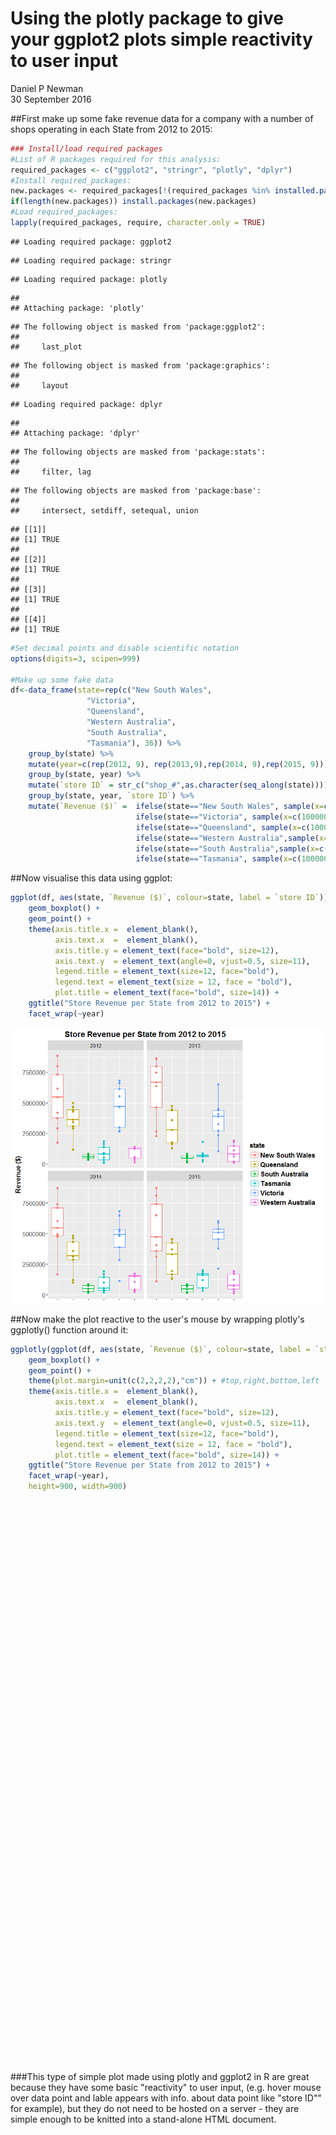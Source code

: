 # Using the plotly package to give your ggplot2 plots simple reactivity to user input
Daniel P Newman  
30 September 2016  

##First make up some fake revenue data for a company with a number of shops operating in each State from 2012 to 2015:

```r
### Install/load required packages
#List of R packages required for this analysis:
required_packages <- c("ggplot2", "stringr", "plotly", "dplyr")
#Install required_packages:
new.packages <- required_packages[!(required_packages %in% installed.packages()[,"Package"])]
if(length(new.packages)) install.packages(new.packages)
#Load required_packages:
lapply(required_packages, require, character.only = TRUE)
```

```
## Loading required package: ggplot2
```

```
## Loading required package: stringr
```

```
## Loading required package: plotly
```

```
## 
## Attaching package: 'plotly'
```

```
## The following object is masked from 'package:ggplot2':
## 
##     last_plot
```

```
## The following object is masked from 'package:graphics':
## 
##     layout
```

```
## Loading required package: dplyr
```

```
## 
## Attaching package: 'dplyr'
```

```
## The following objects are masked from 'package:stats':
## 
##     filter, lag
```

```
## The following objects are masked from 'package:base':
## 
##     intersect, setdiff, setequal, union
```

```
## [[1]]
## [1] TRUE
## 
## [[2]]
## [1] TRUE
## 
## [[3]]
## [1] TRUE
## 
## [[4]]
## [1] TRUE
```

```r
#Set decimal points and disable scientific notation
options(digits=3, scipen=999) 

#Make up some fake data
df<-data_frame(state=rep(c("New South Wales", 
                 "Victoria", 
                 "Queensland",
                 "Western Australia",
                 "South Australia",
                 "Tasmania"), 36)) %>%
    group_by(state) %>%
    mutate(year=c(rep(2012, 9), rep(2013,9),rep(2014, 9),rep(2015, 9))) %>%
    group_by(state, year) %>%
    mutate(`store ID` = str_c("shop_#",as.character(seq_along(state)))) %>%
    group_by(state, year, `store ID`) %>%
    mutate(`Revenue ($)` =  ifelse(state=="New South Wales", sample(x=c(1000000:9000000), 1),
                            ifelse(state=="Victoria", sample(x=c(1000000:7000000), 1),
                            ifelse(state=="Queensland", sample(x=c(1000000:5000000), 1),
                            ifelse(state=="Western Australia",sample(x=c(100000:2000000), 1),
                            ifelse(state=="South Australia",sample(x=c(100000:900000), 1),       
                            ifelse(state=="Tasmania", sample(x=c(100000:2000000), 1), NA)))))))
```

##Now visualise this data using ggplot: 

```r
ggplot(df, aes(state, `Revenue ($)`, colour=state, label = `store ID`)) +
    geom_boxplot() + 
    geom_point() +
    theme(axis.title.x =  element_blank(),
          axis.text.x  =  element_blank(), 
          axis.title.y = element_text(face="bold", size=12),
          axis.text.y  = element_text(angle=0, vjust=0.5, size=11),
          legend.title = element_text(size=12, face="bold"),
          legend.text = element_text(size = 12, face = "bold"),
          plot.title = element_text(face="bold", size=14)) + 
    ggtitle("Store Revenue per State from 2012 to 2015") +
    facet_wrap(~year)
```

![](2016-09-30-plotly-example_files/figure-html/Plot1-1.png)<!-- -->

##Now make the plot reactive to the user's mouse by wrapping plotly's ggplotly() function around it:

```r
ggplotly(ggplot(df, aes(state, `Revenue ($)`, colour=state, label = `store ID`)) +
    geom_boxplot() + 
    geom_point() +
    theme(plot.margin=unit(c(2,2,2,2),"cm")) + #top,right,bottom,left 
    theme(axis.title.x =  element_blank(),
          axis.text.x  =  element_blank(), 
          axis.title.y = element_text(face="bold", size=12),
          axis.text.y  = element_text(angle=0, vjust=0.5, size=11),
          legend.title = element_text(size=12, face="bold"),
          legend.text = element_text(size = 12, face = "bold"),
          plot.title = element_text(face="bold", size=14)) +
    ggtitle("Store Revenue per State from 2012 to 2015") +
    facet_wrap(~year),
    height=900, width=900)
```

<!--html_preserve--><div id="htmlwidget-3e02d2d2ef158336a219" style="width:900px;height:900px;" class="plotly html-widget"></div>
<script type="application/json" data-for="htmlwidget-3e02d2d2ef158336a219">{"x":{"data":[{"x":[1,1,1,1,1,1,1,1,1],"y":[7313343,1731449,8847005,5464241,3763223,7998764,2904799,6166145,4188997],"type":"box","hoverinfo":"y","fillcolor":"rgba(255,255,255,1)","marker":{"opacity":null,"outliercolor":"rgba(0,0,0,1)","line":{"width":1.88976377952756,"color":"rgba(0,0,0,1)"},"size":5.66929133858268},"line":{"color":"rgba(248,118,109,1)","width":1.88976377952756},"name":"New South Wales","legendgroup":"New South Wales","showlegend":true,"xaxis":"x","yaxis":"y"},{"x":[2,2,2,2,2,2,2,2,2],"y":[4989367,4424506,3407838,2908308,3623959,4662990,4275205,3081510,1177359],"type":"box","hoverinfo":"y","fillcolor":"rgba(255,255,255,1)","marker":{"opacity":null,"outliercolor":"rgba(0,0,0,1)","line":{"width":1.88976377952756,"color":"rgba(0,0,0,1)"},"size":5.66929133858268},"line":{"color":"rgba(183,159,0,1)","width":1.88976377952756},"name":"Queensland","legendgroup":"Queensland","showlegend":true,"xaxis":"x","yaxis":"y"},{"x":[3,3,3,3,3,3,3,3,3],"y":[757824,458020,678567,849937,568805,341665,441086,461988,761228],"type":"box","hoverinfo":"y","fillcolor":"rgba(255,255,255,1)","marker":{"opacity":null,"outliercolor":"rgba(0,0,0,1)","line":{"width":1.88976377952756,"color":"rgba(0,0,0,1)"},"size":5.66929133858268},"line":{"color":"rgba(0,186,56,1)","width":1.88976377952756},"name":"South Australia","legendgroup":"South Australia","showlegend":true,"xaxis":"x","yaxis":"y"},{"x":[4,4,4,4,4,4,4,4,4],"y":[146868,1374366,532720,814384,1650289,326607,913982,1848397,102296],"type":"box","hoverinfo":"y","fillcolor":"rgba(255,255,255,1)","marker":{"opacity":null,"outliercolor":"rgba(0,0,0,1)","line":{"width":1.88976377952756,"color":"rgba(0,0,0,1)"},"size":5.66929133858268},"line":{"color":"rgba(0,191,196,1)","width":1.88976377952756},"name":"Tasmania","legendgroup":"Tasmania","showlegend":true,"xaxis":"x","yaxis":"y"},{"x":[5,5,5,5,5,5,5,5,5],"y":[6816973,2981734,6152591,4671577,6601864,4678485,2643062,2729420,5526149],"type":"box","hoverinfo":"y","fillcolor":"rgba(255,255,255,1)","marker":{"opacity":null,"outliercolor":"rgba(0,0,0,1)","line":{"width":1.88976377952756,"color":"rgba(0,0,0,1)"},"size":5.66929133858268},"line":{"color":"rgba(97,156,255,1)","width":1.88976377952756},"name":"Victoria","legendgroup":"Victoria","showlegend":true,"xaxis":"x","yaxis":"y"},{"x":[6,6,6,6,6,6,6,6,6],"y":[1355139,1401606,570122,336740,1411083,1242263,1304108,465611,122699],"type":"box","hoverinfo":"y","fillcolor":"rgba(255,255,255,1)","marker":{"opacity":null,"outliercolor":"rgba(0,0,0,1)","line":{"width":1.88976377952756,"color":"rgba(0,0,0,1)"},"size":5.66929133858268},"line":{"color":"rgba(245,100,227,1)","width":1.88976377952756},"name":"Western Australia","legendgroup":"Western Australia","showlegend":true,"xaxis":"x","yaxis":"y"},{"x":[1,1,1,1,1,1,1,1,1],"y":[8582332,6660871,7462682,4610457,6378403,2636891,7996154,2279011,8643157],"type":"box","hoverinfo":"y","fillcolor":"rgba(255,255,255,1)","marker":{"opacity":null,"outliercolor":"rgba(0,0,0,1)","line":{"width":1.88976377952756,"color":"rgba(0,0,0,1)"},"size":5.66929133858268},"line":{"color":"rgba(248,118,109,1)","width":1.88976377952756},"name":"New South Wales","legendgroup":"New South Wales","showlegend":false,"xaxis":"x2","yaxis":"y"},{"x":[2,2,2,2,2,2,2,2,2],"y":[4475425,1758248,2793813,1274602,4739395,4387394,1783278,3599623,1638226],"type":"box","hoverinfo":"y","fillcolor":"rgba(255,255,255,1)","marker":{"opacity":null,"outliercolor":"rgba(0,0,0,1)","line":{"width":1.88976377952756,"color":"rgba(0,0,0,1)"},"size":5.66929133858268},"line":{"color":"rgba(183,159,0,1)","width":1.88976377952756},"name":"Queensland","legendgroup":"Queensland","showlegend":false,"xaxis":"x2","yaxis":"y"},{"x":[3,3,3,3,3,3,3,3,3],"y":[828476,468467,455436,238737,583943,657346,136881,475137,823784],"type":"box","hoverinfo":"y","fillcolor":"rgba(255,255,255,1)","marker":{"opacity":null,"outliercolor":"rgba(0,0,0,1)","line":{"width":1.88976377952756,"color":"rgba(0,0,0,1)"},"size":5.66929133858268},"line":{"color":"rgba(0,186,56,1)","width":1.88976377952756},"name":"South Australia","legendgroup":"South Australia","showlegend":false,"xaxis":"x2","yaxis":"y"},{"x":[4,4,4,4,4,4,4,4,4],"y":[658621,332227,603198,753438,877942,755878,215063,624096,1795217],"type":"box","hoverinfo":"y","fillcolor":"rgba(255,255,255,1)","marker":{"opacity":null,"outliercolor":"rgba(0,0,0,1)","line":{"width":1.88976377952756,"color":"rgba(0,0,0,1)"},"size":5.66929133858268},"line":{"color":"rgba(0,191,196,1)","width":1.88976377952756},"name":"Tasmania","legendgroup":"Tasmania","showlegend":false,"xaxis":"x2","yaxis":"y"},{"x":[5,5,5,5,5,5,5,5,5],"y":[2724007,4378011,3241166,6498382,4106210,1022292,4490969,2337199,3880887],"type":"box","hoverinfo":"y","fillcolor":"rgba(255,255,255,1)","marker":{"opacity":null,"outliercolor":"rgba(0,0,0,1)","line":{"width":1.88976377952756,"color":"rgba(0,0,0,1)"},"size":5.66929133858268},"line":{"color":"rgba(97,156,255,1)","width":1.88976377952756},"name":"Victoria","legendgroup":"Victoria","showlegend":false,"xaxis":"x2","yaxis":"y"},{"x":[6,6,6,6,6,6,6,6,6],"y":[111648,1820356,1479090,803280,591279,175053,1897822,181642,1110222],"type":"box","hoverinfo":"y","fillcolor":"rgba(255,255,255,1)","marker":{"opacity":null,"outliercolor":"rgba(0,0,0,1)","line":{"width":1.88976377952756,"color":"rgba(0,0,0,1)"},"size":5.66929133858268},"line":{"color":"rgba(245,100,227,1)","width":1.88976377952756},"name":"Western Australia","legendgroup":"Western Australia","showlegend":false,"xaxis":"x2","yaxis":"y"},{"x":[1,1,1,1,1,1,1,1,1],"y":[6021338,1655223,5439082,7385881,4804136,4933584,8705168,7105247,4753527],"type":"box","hoverinfo":"y","fillcolor":"rgba(255,255,255,1)","marker":{"opacity":null,"outliercolor":"rgba(0,0,0,1)","line":{"width":1.88976377952756,"color":"rgba(0,0,0,1)"},"size":5.66929133858268},"line":{"color":"rgba(248,118,109,1)","width":1.88976377952756},"name":"New South Wales","legendgroup":"New South Wales","showlegend":false,"xaxis":"x","yaxis":"y2"},{"x":[2,2,2,2,2,2,2,2,2],"y":[3559351,1207971,4809086,4613683,1003759,4324514,3157916,2866660,3103552],"type":"box","hoverinfo":"y","fillcolor":"rgba(255,255,255,1)","marker":{"opacity":null,"outliercolor":"rgba(0,0,0,1)","line":{"width":1.88976377952756,"color":"rgba(0,0,0,1)"},"size":5.66929133858268},"line":{"color":"rgba(183,159,0,1)","width":1.88976377952756},"name":"Queensland","legendgroup":"Queensland","showlegend":false,"xaxis":"x","yaxis":"y2"},{"x":[3,3,3,3,3,3,3,3,3],"y":[237285,799983,841242,276907,490220,171013,710194,141357,747833],"type":"box","hoverinfo":"y","fillcolor":"rgba(255,255,255,1)","marker":{"opacity":null,"outliercolor":"rgba(0,0,0,1)","line":{"width":1.88976377952756,"color":"rgba(0,0,0,1)"},"size":5.66929133858268},"line":{"color":"rgba(0,186,56,1)","width":1.88976377952756},"name":"South Australia","legendgroup":"South Australia","showlegend":false,"xaxis":"x","yaxis":"y2"},{"x":[4,4,4,4,4,4,4,4,4],"y":[179745,987276,1944491,519176,242665,381267,1418597,1705626,354819],"type":"box","hoverinfo":"y","fillcolor":"rgba(255,255,255,1)","marker":{"opacity":null,"outliercolor":"rgba(0,0,0,1)","line":{"width":1.88976377952756,"color":"rgba(0,0,0,1)"},"size":5.66929133858268},"line":{"color":"rgba(0,191,196,1)","width":1.88976377952756},"name":"Tasmania","legendgroup":"Tasmania","showlegend":false,"xaxis":"x","yaxis":"y2"},{"x":[5,5,5,5,5,5,5,5,5],"y":[3869576,4823623,6455313,1133583,2841300,6816103,5318405,4931984,5160908],"type":"box","hoverinfo":"y","fillcolor":"rgba(255,255,255,1)","marker":{"opacity":null,"outliercolor":"rgba(0,0,0,1)","line":{"width":1.88976377952756,"color":"rgba(0,0,0,1)"},"size":5.66929133858268},"line":{"color":"rgba(97,156,255,1)","width":1.88976377952756},"name":"Victoria","legendgroup":"Victoria","showlegend":false,"xaxis":"x","yaxis":"y2"},{"x":[6,6,6,6,6,6,6,6,6],"y":[1485637,210974,1059854,1558759,1737786,1539514,1679145,410373,325452],"type":"box","hoverinfo":"y","fillcolor":"rgba(255,255,255,1)","marker":{"opacity":null,"outliercolor":"rgba(0,0,0,1)","line":{"width":1.88976377952756,"color":"rgba(0,0,0,1)"},"size":5.66929133858268},"line":{"color":"rgba(245,100,227,1)","width":1.88976377952756},"name":"Western Australia","legendgroup":"Western Australia","showlegend":false,"xaxis":"x","yaxis":"y2"},{"x":[1,1,1,1,1,1,1,1,1],"y":[1089228,6498911,8100485,4057074,7384208,4721676,8752538,3113789,3558434],"type":"box","hoverinfo":"y","fillcolor":"rgba(255,255,255,1)","marker":{"opacity":null,"outliercolor":"rgba(0,0,0,1)","line":{"width":1.88976377952756,"color":"rgba(0,0,0,1)"},"size":5.66929133858268},"line":{"color":"rgba(248,118,109,1)","width":1.88976377952756},"name":"New South Wales","legendgroup":"New South Wales","showlegend":false,"xaxis":"x2","yaxis":"y2"},{"x":[2,2,2,2,2,2,2,2,2],"y":[4239735,4540136,4517924,1923726,1319052,1304241,3313755,1656062,3714695],"type":"box","hoverinfo":"y","fillcolor":"rgba(255,255,255,1)","marker":{"opacity":null,"outliercolor":"rgba(0,0,0,1)","line":{"width":1.88976377952756,"color":"rgba(0,0,0,1)"},"size":5.66929133858268},"line":{"color":"rgba(183,159,0,1)","width":1.88976377952756},"name":"Queensland","legendgroup":"Queensland","showlegend":false,"xaxis":"x2","yaxis":"y2"},{"x":[3,3,3,3,3,3,3,3,3],"y":[231544,145334,860561,670250,442624,208712,744420,827653,438917],"type":"box","hoverinfo":"y","fillcolor":"rgba(255,255,255,1)","marker":{"opacity":null,"outliercolor":"rgba(0,0,0,1)","line":{"width":1.88976377952756,"color":"rgba(0,0,0,1)"},"size":5.66929133858268},"line":{"color":"rgba(0,186,56,1)","width":1.88976377952756},"name":"South Australia","legendgroup":"South Australia","showlegend":false,"xaxis":"x2","yaxis":"y2"},{"x":[4,4,4,4,4,4,4,4,4],"y":[1591416,1893466,330925,1718566,1186320,314319,540861,1579510,1993179],"type":"box","hoverinfo":"y","fillcolor":"rgba(255,255,255,1)","marker":{"opacity":null,"outliercolor":"rgba(0,0,0,1)","line":{"width":1.88976377952756,"color":"rgba(0,0,0,1)"},"size":5.66929133858268},"line":{"color":"rgba(0,191,196,1)","width":1.88976377952756},"name":"Tasmania","legendgroup":"Tasmania","showlegend":false,"xaxis":"x2","yaxis":"y2"},{"x":[5,5,5,5,5,5,5,5,5],"y":[5357163,3776306,2118319,5903113,4556181,5097978,5338314,6021176,5082435],"type":"box","hoverinfo":"y","fillcolor":"rgba(255,255,255,1)","marker":{"opacity":null,"outliercolor":"rgba(0,0,0,1)","line":{"width":1.88976377952756,"color":"rgba(0,0,0,1)"},"size":5.66929133858268},"line":{"color":"rgba(97,156,255,1)","width":1.88976377952756},"name":"Victoria","legendgroup":"Victoria","showlegend":false,"xaxis":"x2","yaxis":"y2"},{"x":[6,6,6,6,6,6,6,6,6],"y":[1847364,1945235,101991,241995,458773,1219145,766228,1706321,711479],"type":"box","hoverinfo":"y","fillcolor":"rgba(255,255,255,1)","marker":{"opacity":null,"outliercolor":"rgba(0,0,0,1)","line":{"width":1.88976377952756,"color":"rgba(0,0,0,1)"},"size":5.66929133858268},"line":{"color":"rgba(245,100,227,1)","width":1.88976377952756},"name":"Western Australia","legendgroup":"Western Australia","showlegend":false,"xaxis":"x2","yaxis":"y2"},{"x":[1,1,1,1,1,1,1,1,1],"y":[7313343,7998764,4188997,1731449,5464241,3763223,6166145,8847005,2904799],"text":["state: New South Wales<br>`Revenue ($)`: 7313343<br>state: New South Wales<br>`store ID`: shop_#1","state: New South Wales<br>`Revenue ($)`: 7998764<br>state: New South Wales<br>`store ID`: shop_#2","state: New South Wales<br>`Revenue ($)`: 4188997<br>state: New South Wales<br>`store ID`: shop_#3","state: New South Wales<br>`Revenue ($)`: 1731449<br>state: New South Wales<br>`store ID`: shop_#4","state: New South Wales<br>`Revenue ($)`: 5464241<br>state: New South Wales<br>`store ID`: shop_#5","state: New South Wales<br>`Revenue ($)`: 3763223<br>state: New South Wales<br>`store ID`: shop_#6","state: New South Wales<br>`Revenue ($)`: 6166145<br>state: New South Wales<br>`store ID`: shop_#7","state: New South Wales<br>`Revenue ($)`: 8847005<br>state: New South Wales<br>`store ID`: shop_#8","state: New South Wales<br>`Revenue ($)`: 2904799<br>state: New South Wales<br>`store ID`: shop_#9"],"key":null,"type":"scatter","mode":"markers","marker":{"autocolorscale":false,"color":"rgba(248,118,109,1)","opacity":1,"size":5.66929133858268,"symbol":"circle","line":{"width":1.88976377952756,"color":"rgba(248,118,109,1)"}},"name":"New South Wales","legendgroup":"New South Wales","showlegend":false,"xaxis":"x","yaxis":"y","hoverinfo":"text"},{"x":[2,2,2,2,2,2,2,2,2],"y":[3407838,3623959,4989367,4662990,4275205,3081510,1177359,2908308,4424506],"text":["state: Queensland<br>`Revenue ($)`: 3407838<br>state: Queensland<br>`store ID`: shop_#1","state: Queensland<br>`Revenue ($)`: 3623959<br>state: Queensland<br>`store ID`: shop_#2","state: Queensland<br>`Revenue ($)`: 4989367<br>state: Queensland<br>`store ID`: shop_#3","state: Queensland<br>`Revenue ($)`: 4662990<br>state: Queensland<br>`store ID`: shop_#4","state: Queensland<br>`Revenue ($)`: 4275205<br>state: Queensland<br>`store ID`: shop_#5","state: Queensland<br>`Revenue ($)`: 3081510<br>state: Queensland<br>`store ID`: shop_#6","state: Queensland<br>`Revenue ($)`: 1177359<br>state: Queensland<br>`store ID`: shop_#7","state: Queensland<br>`Revenue ($)`: 2908308<br>state: Queensland<br>`store ID`: shop_#8","state: Queensland<br>`Revenue ($)`: 4424506<br>state: Queensland<br>`store ID`: shop_#9"],"key":null,"type":"scatter","mode":"markers","marker":{"autocolorscale":false,"color":"rgba(183,159,0,1)","opacity":1,"size":5.66929133858268,"symbol":"circle","line":{"width":1.88976377952756,"color":"rgba(183,159,0,1)"}},"name":"Queensland","legendgroup":"Queensland","showlegend":false,"xaxis":"x","yaxis":"y","hoverinfo":"text"},{"x":[3,3,3,3,3,3,3,3,3],"y":[441086,461988,458020,849937,757824,678567,568805,341665,761228],"text":["state: South Australia<br>`Revenue ($)`: 441086<br>state: South Australia<br>`store ID`: shop_#1","state: South Australia<br>`Revenue ($)`: 461988<br>state: South Australia<br>`store ID`: shop_#2","state: South Australia<br>`Revenue ($)`: 458020<br>state: South Australia<br>`store ID`: shop_#3","state: South Australia<br>`Revenue ($)`: 849937<br>state: South Australia<br>`store ID`: shop_#4","state: South Australia<br>`Revenue ($)`: 757824<br>state: South Australia<br>`store ID`: shop_#5","state: South Australia<br>`Revenue ($)`: 678567<br>state: South Australia<br>`store ID`: shop_#6","state: South Australia<br>`Revenue ($)`: 568805<br>state: South Australia<br>`store ID`: shop_#7","state: South Australia<br>`Revenue ($)`: 341665<br>state: South Australia<br>`store ID`: shop_#8","state: South Australia<br>`Revenue ($)`: 761228<br>state: South Australia<br>`store ID`: shop_#9"],"key":null,"type":"scatter","mode":"markers","marker":{"autocolorscale":false,"color":"rgba(0,186,56,1)","opacity":1,"size":5.66929133858268,"symbol":"circle","line":{"width":1.88976377952756,"color":"rgba(0,186,56,1)"}},"name":"South Australia","legendgroup":"South Australia","showlegend":false,"xaxis":"x","yaxis":"y","hoverinfo":"text"},{"x":[4,4,4,4,4,4,4,4,4],"y":[532720,913982,1374366,1650289,326607,1848397,146868,814384,102296],"text":["state: Tasmania<br>`Revenue ($)`: 532720<br>state: Tasmania<br>`store ID`: shop_#1","state: Tasmania<br>`Revenue ($)`: 913982<br>state: Tasmania<br>`store ID`: shop_#2","state: Tasmania<br>`Revenue ($)`: 1374366<br>state: Tasmania<br>`store ID`: shop_#3","state: Tasmania<br>`Revenue ($)`: 1650289<br>state: Tasmania<br>`store ID`: shop_#4","state: Tasmania<br>`Revenue ($)`: 326607<br>state: Tasmania<br>`store ID`: shop_#5","state: Tasmania<br>`Revenue ($)`: 1848397<br>state: Tasmania<br>`store ID`: shop_#6","state: Tasmania<br>`Revenue ($)`: 146868<br>state: Tasmania<br>`store ID`: shop_#7","state: Tasmania<br>`Revenue ($)`: 814384<br>state: Tasmania<br>`store ID`: shop_#8","state: Tasmania<br>`Revenue ($)`: 102296<br>state: Tasmania<br>`store ID`: shop_#9"],"key":null,"type":"scatter","mode":"markers","marker":{"autocolorscale":false,"color":"rgba(0,191,196,1)","opacity":1,"size":5.66929133858268,"symbol":"circle","line":{"width":1.88976377952756,"color":"rgba(0,191,196,1)"}},"name":"Tasmania","legendgroup":"Tasmania","showlegend":false,"xaxis":"x","yaxis":"y","hoverinfo":"text"},{"x":[5,5,5,5,5,5,5,5,5],"y":[6816973,4671577,6601864,2643062,5526149,4678485,2729420,2981734,6152591],"text":["state: Victoria<br>`Revenue ($)`: 6816973<br>state: Victoria<br>`store ID`: shop_#1","state: Victoria<br>`Revenue ($)`: 4671577<br>state: Victoria<br>`store ID`: shop_#2","state: Victoria<br>`Revenue ($)`: 6601864<br>state: Victoria<br>`store ID`: shop_#3","state: Victoria<br>`Revenue ($)`: 2643062<br>state: Victoria<br>`store ID`: shop_#4","state: Victoria<br>`Revenue ($)`: 5526149<br>state: Victoria<br>`store ID`: shop_#5","state: Victoria<br>`Revenue ($)`: 4678485<br>state: Victoria<br>`store ID`: shop_#6","state: Victoria<br>`Revenue ($)`: 2729420<br>state: Victoria<br>`store ID`: shop_#7","state: Victoria<br>`Revenue ($)`: 2981734<br>state: Victoria<br>`store ID`: shop_#8","state: Victoria<br>`Revenue ($)`: 6152591<br>state: Victoria<br>`store ID`: shop_#9"],"key":null,"type":"scatter","mode":"markers","marker":{"autocolorscale":false,"color":"rgba(97,156,255,1)","opacity":1,"size":5.66929133858268,"symbol":"circle","line":{"width":1.88976377952756,"color":"rgba(97,156,255,1)"}},"name":"Victoria","legendgroup":"Victoria","showlegend":false,"xaxis":"x","yaxis":"y","hoverinfo":"text"},{"x":[6,6,6,6,6,6,6,6,6],"y":[465611,1242263,1355139,1401606,570122,336740,122699,1411083,1304108],"text":["state: Western Australia<br>`Revenue ($)`: 465611<br>state: Western Australia<br>`store ID`: shop_#1","state: Western Australia<br>`Revenue ($)`: 1242263<br>state: Western Australia<br>`store ID`: shop_#2","state: Western Australia<br>`Revenue ($)`: 1355139<br>state: Western Australia<br>`store ID`: shop_#3","state: Western Australia<br>`Revenue ($)`: 1401606<br>state: Western Australia<br>`store ID`: shop_#4","state: Western Australia<br>`Revenue ($)`: 570122<br>state: Western Australia<br>`store ID`: shop_#5","state: Western Australia<br>`Revenue ($)`: 336740<br>state: Western Australia<br>`store ID`: shop_#6","state: Western Australia<br>`Revenue ($)`: 122699<br>state: Western Australia<br>`store ID`: shop_#7","state: Western Australia<br>`Revenue ($)`: 1411083<br>state: Western Australia<br>`store ID`: shop_#8","state: Western Australia<br>`Revenue ($)`: 1304108<br>state: Western Australia<br>`store ID`: shop_#9"],"key":null,"type":"scatter","mode":"markers","marker":{"autocolorscale":false,"color":"rgba(245,100,227,1)","opacity":1,"size":5.66929133858268,"symbol":"circle","line":{"width":1.88976377952756,"color":"rgba(245,100,227,1)"}},"name":"Western Australia","legendgroup":"Western Australia","showlegend":false,"xaxis":"x","yaxis":"y","hoverinfo":"text"},{"x":[1,1,1,1,1,1,1,1,1],"y":[8582332,2636891,8643157,6660871,4610457,6378403,2279011,7462682,7996154],"text":["state: New South Wales<br>`Revenue ($)`: 8582332<br>state: New South Wales<br>`store ID`: shop_#1","state: New South Wales<br>`Revenue ($)`: 2636891<br>state: New South Wales<br>`store ID`: shop_#2","state: New South Wales<br>`Revenue ($)`: 8643157<br>state: New South Wales<br>`store ID`: shop_#3","state: New South Wales<br>`Revenue ($)`: 6660871<br>state: New South Wales<br>`store ID`: shop_#4","state: New South Wales<br>`Revenue ($)`: 4610457<br>state: New South Wales<br>`store ID`: shop_#5","state: New South Wales<br>`Revenue ($)`: 6378403<br>state: New South Wales<br>`store ID`: shop_#6","state: New South Wales<br>`Revenue ($)`: 2279011<br>state: New South Wales<br>`store ID`: shop_#7","state: New South Wales<br>`Revenue ($)`: 7462682<br>state: New South Wales<br>`store ID`: shop_#8","state: New South Wales<br>`Revenue ($)`: 7996154<br>state: New South Wales<br>`store ID`: shop_#9"],"key":null,"type":"scatter","mode":"markers","marker":{"autocolorscale":false,"color":"rgba(248,118,109,1)","opacity":1,"size":5.66929133858268,"symbol":"circle","line":{"width":1.88976377952756,"color":"rgba(248,118,109,1)"}},"name":"New South Wales","legendgroup":"New South Wales","showlegend":false,"xaxis":"x2","yaxis":"y","hoverinfo":"text"},{"x":[2,2,2,2,2,2,2,2,2],"y":[2793813,4739395,4475425,4387394,1783278,3599623,1638226,1274602,1758248],"text":["state: Queensland<br>`Revenue ($)`: 2793813<br>state: Queensland<br>`store ID`: shop_#1","state: Queensland<br>`Revenue ($)`: 4739395<br>state: Queensland<br>`store ID`: shop_#2","state: Queensland<br>`Revenue ($)`: 4475425<br>state: Queensland<br>`store ID`: shop_#3","state: Queensland<br>`Revenue ($)`: 4387394<br>state: Queensland<br>`store ID`: shop_#4","state: Queensland<br>`Revenue ($)`: 1783278<br>state: Queensland<br>`store ID`: shop_#5","state: Queensland<br>`Revenue ($)`: 3599623<br>state: Queensland<br>`store ID`: shop_#6","state: Queensland<br>`Revenue ($)`: 1638226<br>state: Queensland<br>`store ID`: shop_#7","state: Queensland<br>`Revenue ($)`: 1274602<br>state: Queensland<br>`store ID`: shop_#8","state: Queensland<br>`Revenue ($)`: 1758248<br>state: Queensland<br>`store ID`: shop_#9"],"key":null,"type":"scatter","mode":"markers","marker":{"autocolorscale":false,"color":"rgba(183,159,0,1)","opacity":1,"size":5.66929133858268,"symbol":"circle","line":{"width":1.88976377952756,"color":"rgba(183,159,0,1)"}},"name":"Queensland","legendgroup":"Queensland","showlegend":false,"xaxis":"x2","yaxis":"y","hoverinfo":"text"},{"x":[3,3,3,3,3,3,3,3,3],"y":[136881,475137,468467,238737,828476,455436,583943,657346,823784],"text":["state: South Australia<br>`Revenue ($)`: 136881<br>state: South Australia<br>`store ID`: shop_#1","state: South Australia<br>`Revenue ($)`: 475137<br>state: South Australia<br>`store ID`: shop_#2","state: South Australia<br>`Revenue ($)`: 468467<br>state: South Australia<br>`store ID`: shop_#3","state: South Australia<br>`Revenue ($)`: 238737<br>state: South Australia<br>`store ID`: shop_#4","state: South Australia<br>`Revenue ($)`: 828476<br>state: South Australia<br>`store ID`: shop_#5","state: South Australia<br>`Revenue ($)`: 455436<br>state: South Australia<br>`store ID`: shop_#6","state: South Australia<br>`Revenue ($)`: 583943<br>state: South Australia<br>`store ID`: shop_#7","state: South Australia<br>`Revenue ($)`: 657346<br>state: South Australia<br>`store ID`: shop_#8","state: South Australia<br>`Revenue ($)`: 823784<br>state: South Australia<br>`store ID`: shop_#9"],"key":null,"type":"scatter","mode":"markers","marker":{"autocolorscale":false,"color":"rgba(0,186,56,1)","opacity":1,"size":5.66929133858268,"symbol":"circle","line":{"width":1.88976377952756,"color":"rgba(0,186,56,1)"}},"name":"South Australia","legendgroup":"South Australia","showlegend":false,"xaxis":"x2","yaxis":"y","hoverinfo":"text"},{"x":[4,4,4,4,4,4,4,4,4],"y":[603198,215063,332227,877942,755878,624096,658621,753438,1795217],"text":["state: Tasmania<br>`Revenue ($)`: 603198<br>state: Tasmania<br>`store ID`: shop_#1","state: Tasmania<br>`Revenue ($)`: 215063<br>state: Tasmania<br>`store ID`: shop_#2","state: Tasmania<br>`Revenue ($)`: 332227<br>state: Tasmania<br>`store ID`: shop_#3","state: Tasmania<br>`Revenue ($)`: 877942<br>state: Tasmania<br>`store ID`: shop_#4","state: Tasmania<br>`Revenue ($)`: 755878<br>state: Tasmania<br>`store ID`: shop_#5","state: Tasmania<br>`Revenue ($)`: 624096<br>state: Tasmania<br>`store ID`: shop_#6","state: Tasmania<br>`Revenue ($)`: 658621<br>state: Tasmania<br>`store ID`: shop_#7","state: Tasmania<br>`Revenue ($)`: 753438<br>state: Tasmania<br>`store ID`: shop_#8","state: Tasmania<br>`Revenue ($)`: 1795217<br>state: Tasmania<br>`store ID`: shop_#9"],"key":null,"type":"scatter","mode":"markers","marker":{"autocolorscale":false,"color":"rgba(0,191,196,1)","opacity":1,"size":5.66929133858268,"symbol":"circle","line":{"width":1.88976377952756,"color":"rgba(0,191,196,1)"}},"name":"Tasmania","legendgroup":"Tasmania","showlegend":false,"xaxis":"x2","yaxis":"y","hoverinfo":"text"},{"x":[5,5,5,5,5,5,5,5,5],"y":[2724007,6498382,4106210,4490969,3880887,1022292,2337199,4378011,3241166],"text":["state: Victoria<br>`Revenue ($)`: 2724007<br>state: Victoria<br>`store ID`: shop_#1","state: Victoria<br>`Revenue ($)`: 6498382<br>state: Victoria<br>`store ID`: shop_#2","state: Victoria<br>`Revenue ($)`: 4106210<br>state: Victoria<br>`store ID`: shop_#3","state: Victoria<br>`Revenue ($)`: 4490969<br>state: Victoria<br>`store ID`: shop_#4","state: Victoria<br>`Revenue ($)`: 3880887<br>state: Victoria<br>`store ID`: shop_#5","state: Victoria<br>`Revenue ($)`: 1022292<br>state: Victoria<br>`store ID`: shop_#6","state: Victoria<br>`Revenue ($)`: 2337199<br>state: Victoria<br>`store ID`: shop_#7","state: Victoria<br>`Revenue ($)`: 4378011<br>state: Victoria<br>`store ID`: shop_#8","state: Victoria<br>`Revenue ($)`: 3241166<br>state: Victoria<br>`store ID`: shop_#9"],"key":null,"type":"scatter","mode":"markers","marker":{"autocolorscale":false,"color":"rgba(97,156,255,1)","opacity":1,"size":5.66929133858268,"symbol":"circle","line":{"width":1.88976377952756,"color":"rgba(97,156,255,1)"}},"name":"Victoria","legendgroup":"Victoria","showlegend":false,"xaxis":"x2","yaxis":"y","hoverinfo":"text"},{"x":[6,6,6,6,6,6,6,6,6],"y":[181642,175053,111648,1820356,1479090,803280,1110222,591279,1897822],"text":["state: Western Australia<br>`Revenue ($)`: 181642<br>state: Western Australia<br>`store ID`: shop_#1","state: Western Australia<br>`Revenue ($)`: 175053<br>state: Western Australia<br>`store ID`: shop_#2","state: Western Australia<br>`Revenue ($)`: 111648<br>state: Western Australia<br>`store ID`: shop_#3","state: Western Australia<br>`Revenue ($)`: 1820356<br>state: Western Australia<br>`store ID`: shop_#4","state: Western Australia<br>`Revenue ($)`: 1479090<br>state: Western Australia<br>`store ID`: shop_#5","state: Western Australia<br>`Revenue ($)`: 803280<br>state: Western Australia<br>`store ID`: shop_#6","state: Western Australia<br>`Revenue ($)`: 1110222<br>state: Western Australia<br>`store ID`: shop_#7","state: Western Australia<br>`Revenue ($)`: 591279<br>state: Western Australia<br>`store ID`: shop_#8","state: Western Australia<br>`Revenue ($)`: 1897822<br>state: Western Australia<br>`store ID`: shop_#9"],"key":null,"type":"scatter","mode":"markers","marker":{"autocolorscale":false,"color":"rgba(245,100,227,1)","opacity":1,"size":5.66929133858268,"symbol":"circle","line":{"width":1.88976377952756,"color":"rgba(245,100,227,1)"}},"name":"Western Australia","legendgroup":"Western Australia","showlegend":false,"xaxis":"x2","yaxis":"y","hoverinfo":"text"},{"x":[1,1,1,1,1,1,1,1,1],"y":[6021338,4933584,4753527,1655223,7385881,4804136,7105247,5439082,8705168],"text":["state: New South Wales<br>`Revenue ($)`: 6021338<br>state: New South Wales<br>`store ID`: shop_#1","state: New South Wales<br>`Revenue ($)`: 4933584<br>state: New South Wales<br>`store ID`: shop_#2","state: New South Wales<br>`Revenue ($)`: 4753527<br>state: New South Wales<br>`store ID`: shop_#3","state: New South Wales<br>`Revenue ($)`: 1655223<br>state: New South Wales<br>`store ID`: shop_#4","state: New South Wales<br>`Revenue ($)`: 7385881<br>state: New South Wales<br>`store ID`: shop_#5","state: New South Wales<br>`Revenue ($)`: 4804136<br>state: New South Wales<br>`store ID`: shop_#6","state: New South Wales<br>`Revenue ($)`: 7105247<br>state: New South Wales<br>`store ID`: shop_#7","state: New South Wales<br>`Revenue ($)`: 5439082<br>state: New South Wales<br>`store ID`: shop_#8","state: New South Wales<br>`Revenue ($)`: 8705168<br>state: New South Wales<br>`store ID`: shop_#9"],"key":null,"type":"scatter","mode":"markers","marker":{"autocolorscale":false,"color":"rgba(248,118,109,1)","opacity":1,"size":5.66929133858268,"symbol":"circle","line":{"width":1.88976377952756,"color":"rgba(248,118,109,1)"}},"name":"New South Wales","legendgroup":"New South Wales","showlegend":false,"xaxis":"x","yaxis":"y2","hoverinfo":"text"},{"x":[2,2,2,2,2,2,2,2,2],"y":[4809086,1003759,3559351,4324514,3157916,2866660,3103552,4613683,1207971],"text":["state: Queensland<br>`Revenue ($)`: 4809086<br>state: Queensland<br>`store ID`: shop_#1","state: Queensland<br>`Revenue ($)`: 1003759<br>state: Queensland<br>`store ID`: shop_#2","state: Queensland<br>`Revenue ($)`: 3559351<br>state: Queensland<br>`store ID`: shop_#3","state: Queensland<br>`Revenue ($)`: 4324514<br>state: Queensland<br>`store ID`: shop_#4","state: Queensland<br>`Revenue ($)`: 3157916<br>state: Queensland<br>`store ID`: shop_#5","state: Queensland<br>`Revenue ($)`: 2866660<br>state: Queensland<br>`store ID`: shop_#6","state: Queensland<br>`Revenue ($)`: 3103552<br>state: Queensland<br>`store ID`: shop_#7","state: Queensland<br>`Revenue ($)`: 4613683<br>state: Queensland<br>`store ID`: shop_#8","state: Queensland<br>`Revenue ($)`: 1207971<br>state: Queensland<br>`store ID`: shop_#9"],"key":null,"type":"scatter","mode":"markers","marker":{"autocolorscale":false,"color":"rgba(183,159,0,1)","opacity":1,"size":5.66929133858268,"symbol":"circle","line":{"width":1.88976377952756,"color":"rgba(183,159,0,1)"}},"name":"Queensland","legendgroup":"Queensland","showlegend":false,"xaxis":"x","yaxis":"y2","hoverinfo":"text"},{"x":[3,3,3,3,3,3,3,3,3],"y":[710194,141357,799983,276907,237285,841242,490220,171013,747833],"text":["state: South Australia<br>`Revenue ($)`: 710194<br>state: South Australia<br>`store ID`: shop_#1","state: South Australia<br>`Revenue ($)`: 141357<br>state: South Australia<br>`store ID`: shop_#2","state: South Australia<br>`Revenue ($)`: 799983<br>state: South Australia<br>`store ID`: shop_#3","state: South Australia<br>`Revenue ($)`: 276907<br>state: South Australia<br>`store ID`: shop_#4","state: South Australia<br>`Revenue ($)`: 237285<br>state: South Australia<br>`store ID`: shop_#5","state: South Australia<br>`Revenue ($)`: 841242<br>state: South Australia<br>`store ID`: shop_#6","state: South Australia<br>`Revenue ($)`: 490220<br>state: South Australia<br>`store ID`: shop_#7","state: South Australia<br>`Revenue ($)`: 171013<br>state: South Australia<br>`store ID`: shop_#8","state: South Australia<br>`Revenue ($)`: 747833<br>state: South Australia<br>`store ID`: shop_#9"],"key":null,"type":"scatter","mode":"markers","marker":{"autocolorscale":false,"color":"rgba(0,186,56,1)","opacity":1,"size":5.66929133858268,"symbol":"circle","line":{"width":1.88976377952756,"color":"rgba(0,186,56,1)"}},"name":"South Australia","legendgroup":"South Australia","showlegend":false,"xaxis":"x","yaxis":"y2","hoverinfo":"text"},{"x":[4,4,4,4,4,4,4,4,4],"y":[1944491,1418597,987276,242665,381267,1705626,179745,519176,354819],"text":["state: Tasmania<br>`Revenue ($)`: 1944491<br>state: Tasmania<br>`store ID`: shop_#1","state: Tasmania<br>`Revenue ($)`: 1418597<br>state: Tasmania<br>`store ID`: shop_#2","state: Tasmania<br>`Revenue ($)`: 987276<br>state: Tasmania<br>`store ID`: shop_#3","state: Tasmania<br>`Revenue ($)`: 242665<br>state: Tasmania<br>`store ID`: shop_#4","state: Tasmania<br>`Revenue ($)`: 381267<br>state: Tasmania<br>`store ID`: shop_#5","state: Tasmania<br>`Revenue ($)`: 1705626<br>state: Tasmania<br>`store ID`: shop_#6","state: Tasmania<br>`Revenue ($)`: 179745<br>state: Tasmania<br>`store ID`: shop_#7","state: Tasmania<br>`Revenue ($)`: 519176<br>state: Tasmania<br>`store ID`: shop_#8","state: Tasmania<br>`Revenue ($)`: 354819<br>state: Tasmania<br>`store ID`: shop_#9"],"key":null,"type":"scatter","mode":"markers","marker":{"autocolorscale":false,"color":"rgba(0,191,196,1)","opacity":1,"size":5.66929133858268,"symbol":"circle","line":{"width":1.88976377952756,"color":"rgba(0,191,196,1)"}},"name":"Tasmania","legendgroup":"Tasmania","showlegend":false,"xaxis":"x","yaxis":"y2","hoverinfo":"text"},{"x":[5,5,5,5,5,5,5,5,5],"y":[3869576,1133583,2841300,5318405,5160908,6816103,4931984,4823623,6455313],"text":["state: Victoria<br>`Revenue ($)`: 3869576<br>state: Victoria<br>`store ID`: shop_#1","state: Victoria<br>`Revenue ($)`: 1133583<br>state: Victoria<br>`store ID`: shop_#2","state: Victoria<br>`Revenue ($)`: 2841300<br>state: Victoria<br>`store ID`: shop_#3","state: Victoria<br>`Revenue ($)`: 5318405<br>state: Victoria<br>`store ID`: shop_#4","state: Victoria<br>`Revenue ($)`: 5160908<br>state: Victoria<br>`store ID`: shop_#5","state: Victoria<br>`Revenue ($)`: 6816103<br>state: Victoria<br>`store ID`: shop_#6","state: Victoria<br>`Revenue ($)`: 4931984<br>state: Victoria<br>`store ID`: shop_#7","state: Victoria<br>`Revenue ($)`: 4823623<br>state: Victoria<br>`store ID`: shop_#8","state: Victoria<br>`Revenue ($)`: 6455313<br>state: Victoria<br>`store ID`: shop_#9"],"key":null,"type":"scatter","mode":"markers","marker":{"autocolorscale":false,"color":"rgba(97,156,255,1)","opacity":1,"size":5.66929133858268,"symbol":"circle","line":{"width":1.88976377952756,"color":"rgba(97,156,255,1)"}},"name":"Victoria","legendgroup":"Victoria","showlegend":false,"xaxis":"x","yaxis":"y2","hoverinfo":"text"},{"x":[6,6,6,6,6,6,6,6,6],"y":[410373,1539514,1485637,210974,1059854,1558759,325452,1737786,1679145],"text":["state: Western Australia<br>`Revenue ($)`: 410373<br>state: Western Australia<br>`store ID`: shop_#1","state: Western Australia<br>`Revenue ($)`: 1539514<br>state: Western Australia<br>`store ID`: shop_#2","state: Western Australia<br>`Revenue ($)`: 1485637<br>state: Western Australia<br>`store ID`: shop_#3","state: Western Australia<br>`Revenue ($)`: 210974<br>state: Western Australia<br>`store ID`: shop_#4","state: Western Australia<br>`Revenue ($)`: 1059854<br>state: Western Australia<br>`store ID`: shop_#5","state: Western Australia<br>`Revenue ($)`: 1558759<br>state: Western Australia<br>`store ID`: shop_#6","state: Western Australia<br>`Revenue ($)`: 325452<br>state: Western Australia<br>`store ID`: shop_#7","state: Western Australia<br>`Revenue ($)`: 1737786<br>state: Western Australia<br>`store ID`: shop_#8","state: Western Australia<br>`Revenue ($)`: 1679145<br>state: Western Australia<br>`store ID`: shop_#9"],"key":null,"type":"scatter","mode":"markers","marker":{"autocolorscale":false,"color":"rgba(245,100,227,1)","opacity":1,"size":5.66929133858268,"symbol":"circle","line":{"width":1.88976377952756,"color":"rgba(245,100,227,1)"}},"name":"Western Australia","legendgroup":"Western Australia","showlegend":false,"xaxis":"x","yaxis":"y2","hoverinfo":"text"},{"x":[1,1,1,1,1,1,1,1,1],"y":[1089228,4721676,3558434,6498911,4057074,7384208,3113789,8100485,8752538],"text":["state: New South Wales<br>`Revenue ($)`: 1089228<br>state: New South Wales<br>`store ID`: shop_#1","state: New South Wales<br>`Revenue ($)`: 4721676<br>state: New South Wales<br>`store ID`: shop_#2","state: New South Wales<br>`Revenue ($)`: 3558434<br>state: New South Wales<br>`store ID`: shop_#3","state: New South Wales<br>`Revenue ($)`: 6498911<br>state: New South Wales<br>`store ID`: shop_#4","state: New South Wales<br>`Revenue ($)`: 4057074<br>state: New South Wales<br>`store ID`: shop_#5","state: New South Wales<br>`Revenue ($)`: 7384208<br>state: New South Wales<br>`store ID`: shop_#6","state: New South Wales<br>`Revenue ($)`: 3113789<br>state: New South Wales<br>`store ID`: shop_#7","state: New South Wales<br>`Revenue ($)`: 8100485<br>state: New South Wales<br>`store ID`: shop_#8","state: New South Wales<br>`Revenue ($)`: 8752538<br>state: New South Wales<br>`store ID`: shop_#9"],"key":null,"type":"scatter","mode":"markers","marker":{"autocolorscale":false,"color":"rgba(248,118,109,1)","opacity":1,"size":5.66929133858268,"symbol":"circle","line":{"width":1.88976377952756,"color":"rgba(248,118,109,1)"}},"name":"New South Wales","legendgroup":"New South Wales","showlegend":false,"xaxis":"x2","yaxis":"y2","hoverinfo":"text"},{"x":[2,2,2,2,2,2,2,2,2],"y":[4517924,1319052,4239735,1304241,3313755,1656062,3714695,1923726,4540136],"text":["state: Queensland<br>`Revenue ($)`: 4517924<br>state: Queensland<br>`store ID`: shop_#1","state: Queensland<br>`Revenue ($)`: 1319052<br>state: Queensland<br>`store ID`: shop_#2","state: Queensland<br>`Revenue ($)`: 4239735<br>state: Queensland<br>`store ID`: shop_#3","state: Queensland<br>`Revenue ($)`: 1304241<br>state: Queensland<br>`store ID`: shop_#4","state: Queensland<br>`Revenue ($)`: 3313755<br>state: Queensland<br>`store ID`: shop_#5","state: Queensland<br>`Revenue ($)`: 1656062<br>state: Queensland<br>`store ID`: shop_#6","state: Queensland<br>`Revenue ($)`: 3714695<br>state: Queensland<br>`store ID`: shop_#7","state: Queensland<br>`Revenue ($)`: 1923726<br>state: Queensland<br>`store ID`: shop_#8","state: Queensland<br>`Revenue ($)`: 4540136<br>state: Queensland<br>`store ID`: shop_#9"],"key":null,"type":"scatter","mode":"markers","marker":{"autocolorscale":false,"color":"rgba(183,159,0,1)","opacity":1,"size":5.66929133858268,"symbol":"circle","line":{"width":1.88976377952756,"color":"rgba(183,159,0,1)"}},"name":"Queensland","legendgroup":"Queensland","showlegend":false,"xaxis":"x2","yaxis":"y2","hoverinfo":"text"},{"x":[3,3,3,3,3,3,3,3,3],"y":[744420,827653,145334,670250,231544,860561,442624,208712,438917],"text":["state: South Australia<br>`Revenue ($)`: 744420<br>state: South Australia<br>`store ID`: shop_#1","state: South Australia<br>`Revenue ($)`: 827653<br>state: South Australia<br>`store ID`: shop_#2","state: South Australia<br>`Revenue ($)`: 145334<br>state: South Australia<br>`store ID`: shop_#3","state: South Australia<br>`Revenue ($)`: 670250<br>state: South Australia<br>`store ID`: shop_#4","state: South Australia<br>`Revenue ($)`: 231544<br>state: South Australia<br>`store ID`: shop_#5","state: South Australia<br>`Revenue ($)`: 860561<br>state: South Australia<br>`store ID`: shop_#6","state: South Australia<br>`Revenue ($)`: 442624<br>state: South Australia<br>`store ID`: shop_#7","state: South Australia<br>`Revenue ($)`: 208712<br>state: South Australia<br>`store ID`: shop_#8","state: South Australia<br>`Revenue ($)`: 438917<br>state: South Australia<br>`store ID`: shop_#9"],"key":null,"type":"scatter","mode":"markers","marker":{"autocolorscale":false,"color":"rgba(0,186,56,1)","opacity":1,"size":5.66929133858268,"symbol":"circle","line":{"width":1.88976377952756,"color":"rgba(0,186,56,1)"}},"name":"South Australia","legendgroup":"South Australia","showlegend":false,"xaxis":"x2","yaxis":"y2","hoverinfo":"text"},{"x":[4,4,4,4,4,4,4,4,4],"y":[330925,540861,1893466,1186320,314319,1579510,1591416,1718566,1993179],"text":["state: Tasmania<br>`Revenue ($)`: 330925<br>state: Tasmania<br>`store ID`: shop_#1","state: Tasmania<br>`Revenue ($)`: 540861<br>state: Tasmania<br>`store ID`: shop_#2","state: Tasmania<br>`Revenue ($)`: 1893466<br>state: Tasmania<br>`store ID`: shop_#3","state: Tasmania<br>`Revenue ($)`: 1186320<br>state: Tasmania<br>`store ID`: shop_#4","state: Tasmania<br>`Revenue ($)`: 314319<br>state: Tasmania<br>`store ID`: shop_#5","state: Tasmania<br>`Revenue ($)`: 1579510<br>state: Tasmania<br>`store ID`: shop_#6","state: Tasmania<br>`Revenue ($)`: 1591416<br>state: Tasmania<br>`store ID`: shop_#7","state: Tasmania<br>`Revenue ($)`: 1718566<br>state: Tasmania<br>`store ID`: shop_#8","state: Tasmania<br>`Revenue ($)`: 1993179<br>state: Tasmania<br>`store ID`: shop_#9"],"key":null,"type":"scatter","mode":"markers","marker":{"autocolorscale":false,"color":"rgba(0,191,196,1)","opacity":1,"size":5.66929133858268,"symbol":"circle","line":{"width":1.88976377952756,"color":"rgba(0,191,196,1)"}},"name":"Tasmania","legendgroup":"Tasmania","showlegend":false,"xaxis":"x2","yaxis":"y2","hoverinfo":"text"},{"x":[5,5,5,5,5,5,5,5,5],"y":[5357163,5903113,4556181,5338314,5082435,5097978,6021176,3776306,2118319],"text":["state: Victoria<br>`Revenue ($)`: 5357163<br>state: Victoria<br>`store ID`: shop_#1","state: Victoria<br>`Revenue ($)`: 5903113<br>state: Victoria<br>`store ID`: shop_#2","state: Victoria<br>`Revenue ($)`: 4556181<br>state: Victoria<br>`store ID`: shop_#3","state: Victoria<br>`Revenue ($)`: 5338314<br>state: Victoria<br>`store ID`: shop_#4","state: Victoria<br>`Revenue ($)`: 5082435<br>state: Victoria<br>`store ID`: shop_#5","state: Victoria<br>`Revenue ($)`: 5097978<br>state: Victoria<br>`store ID`: shop_#6","state: Victoria<br>`Revenue ($)`: 6021176<br>state: Victoria<br>`store ID`: shop_#7","state: Victoria<br>`Revenue ($)`: 3776306<br>state: Victoria<br>`store ID`: shop_#8","state: Victoria<br>`Revenue ($)`: 2118319<br>state: Victoria<br>`store ID`: shop_#9"],"key":null,"type":"scatter","mode":"markers","marker":{"autocolorscale":false,"color":"rgba(97,156,255,1)","opacity":1,"size":5.66929133858268,"symbol":"circle","line":{"width":1.88976377952756,"color":"rgba(97,156,255,1)"}},"name":"Victoria","legendgroup":"Victoria","showlegend":false,"xaxis":"x2","yaxis":"y2","hoverinfo":"text"},{"x":[6,6,6,6,6,6,6,6,6],"y":[1706321,1219145,1847364,1945235,101991,241995,711479,458773,766228],"text":["state: Western Australia<br>`Revenue ($)`: 1706321<br>state: Western Australia<br>`store ID`: shop_#1","state: Western Australia<br>`Revenue ($)`: 1219145<br>state: Western Australia<br>`store ID`: shop_#2","state: Western Australia<br>`Revenue ($)`: 1847364<br>state: Western Australia<br>`store ID`: shop_#3","state: Western Australia<br>`Revenue ($)`: 1945235<br>state: Western Australia<br>`store ID`: shop_#4","state: Western Australia<br>`Revenue ($)`: 101991<br>state: Western Australia<br>`store ID`: shop_#5","state: Western Australia<br>`Revenue ($)`: 241995<br>state: Western Australia<br>`store ID`: shop_#6","state: Western Australia<br>`Revenue ($)`: 711479<br>state: Western Australia<br>`store ID`: shop_#7","state: Western Australia<br>`Revenue ($)`: 458773<br>state: Western Australia<br>`store ID`: shop_#8","state: Western Australia<br>`Revenue ($)`: 766228<br>state: Western Australia<br>`store ID`: shop_#9"],"key":null,"type":"scatter","mode":"markers","marker":{"autocolorscale":false,"color":"rgba(245,100,227,1)","opacity":1,"size":5.66929133858268,"symbol":"circle","line":{"width":1.88976377952756,"color":"rgba(245,100,227,1)"}},"name":"Western Australia","legendgroup":"Western Australia","showlegend":false,"xaxis":"x2","yaxis":"y2","hoverinfo":"text"}],"layout":{"margin":{"b":79.243519217632,"l":146.32529588845,"t":121.876977083967,"r":75.5905511811023},"plot_bgcolor":"rgba(235,235,235,1)","paper_bgcolor":"rgba(255,255,255,1)","font":{"color":"rgba(0,0,0,1)","family":"","size":14.6118721461187},"title":"<b> Store Revenue per State from 2012 to 2015 \u003c/b>","titlefont":{"color":"rgba(0,0,0,1)","family":"","size":18.5969281859693},"xaxis":{"type":"linear","autorange":false,"tickmode":"array","range":[0.4,6.6],"ticktext":["New South Wales","Queensland","South Australia","Tasmania","Victoria","Western Australia"],"tickvals":[1,2,3,4,5,6],"ticks":"outside","tickcolor":"rgba(51,51,51,1)","ticklen":3.65296803652968,"tickwidth":0.66417600664176,"showticklabels":false,"tickfont":{"color":null,"family":null,"size":0},"tickangle":-0,"showline":false,"linecolor":null,"linewidth":0,"showgrid":true,"domain":[0,0.490487062404871],"gridcolor":"rgba(255,255,255,1)","gridwidth":0.66417600664176,"zeroline":false,"anchor":"y2","title":"","titlefont":{"color":null,"family":null,"size":0},"hoverformat":".2f"},"yaxis":{"type":"linear","autorange":false,"tickmode":"array","range":[-335259.7,9284255.7],"ticktext":["0","2500000","5000000","7500000"],"tickvals":[0,2500000,5000000,7500000],"ticks":"outside","tickcolor":"rgba(51,51,51,1)","ticklen":3.65296803652968,"tickwidth":0.66417600664176,"showticklabels":true,"tickfont":{"color":"rgba(77,77,77,1)","family":"","size":14.6118721461187},"tickangle":-0,"showline":false,"linecolor":null,"linewidth":0,"showgrid":true,"domain":[0.528267014568384,1],"gridcolor":"rgba(255,255,255,1)","gridwidth":0.66417600664176,"zeroline":false,"anchor":"x","title":"","titlefont":{"color":"rgba(0,0,0,1)","family":"","size":15.9402241594022},"hoverformat":".2f"},"annotations":[{"text":"<b> Revenue ($) \u003c/b>","x":-0.143018368617684,"y":0.5,"showarrow":false,"ax":0,"ay":0,"font":{"color":"rgba(0,0,0,1)","family":"","size":15.9402241594022},"xref":"paper","yref":"paper","textangle":-90,"xanchor":"center","yanchor":"middle","annotationType":"axis"},{"text":"2012","x":0.245243531202435,"y":1,"showarrow":false,"ax":0,"ay":0,"font":{"color":"rgba(26,26,26,1)","family":"","size":11.689497716895},"xref":"paper","yref":"paper","textangle":-0,"xanchor":"center","yanchor":"bottom"},{"text":"2013","x":0.754756468797565,"y":1,"showarrow":false,"ax":0,"ay":0,"font":{"color":"rgba(26,26,26,1)","family":"","size":11.689497716895},"xref":"paper","yref":"paper","textangle":-0,"xanchor":"center","yanchor":"bottom"},{"text":"2014","x":0.245243531202435,"y":0.471732985431616,"showarrow":false,"ax":0,"ay":0,"font":{"color":"rgba(26,26,26,1)","family":"","size":11.689497716895},"xref":"paper","yref":"paper","textangle":-0,"xanchor":"center","yanchor":"bottom"},{"text":"2015","x":0.754756468797565,"y":0.471732985431616,"showarrow":false,"ax":0,"ay":0,"font":{"color":"rgba(26,26,26,1)","family":"","size":11.689497716895},"xref":"paper","yref":"paper","textangle":-0,"xanchor":"center","yanchor":"bottom"},{"text":"state","x":1.02,"y":1,"showarrow":false,"ax":0,"ay":0,"font":{"color":"rgba(0,0,0,1)","family":"","size":15.9402241594022},"xref":"paper","yref":"paper","textangle":-0,"xanchor":"left","yanchor":"top"}],"shapes":[{"type":"rect","fillcolor":null,"line":{"color":null,"width":0,"linetype":[]},"yref":"paper","xref":"paper","x0":0,"x1":0.490487062404871,"y0":0.528267014568384,"y1":1},{"type":"rect","fillcolor":"rgba(217,217,217,1)","line":{"color":"transparent","width":0.66417600664176,"linetype":"solid"},"yref":"paper","xref":"paper","x0":0,"x1":0.490487062404871,"y0":1,"y1":1.04949381327334},{"type":"rect","fillcolor":null,"line":{"color":null,"width":0,"linetype":[]},"yref":"paper","xref":"paper","x0":0.509512937595129,"x1":1,"y0":0.528267014568384,"y1":1},{"type":"rect","fillcolor":"rgba(217,217,217,1)","line":{"color":"transparent","width":0.66417600664176,"linetype":"solid"},"yref":"paper","xref":"paper","x0":0.509512937595129,"x1":1,"y0":1,"y1":1.04949381327334},{"type":"rect","fillcolor":null,"line":{"color":null,"width":0,"linetype":[]},"yref":"paper","xref":"paper","x0":0,"x1":0.490487062404871,"y0":0,"y1":0.471732985431616},{"type":"rect","fillcolor":"rgba(217,217,217,1)","line":{"color":"transparent","width":0.66417600664176,"linetype":"solid"},"yref":"paper","xref":"paper","x0":0,"x1":0.490487062404871,"y0":0.471732985431616,"y1":0.521226798704956},{"type":"rect","fillcolor":null,"line":{"color":null,"width":0,"linetype":[]},"yref":"paper","xref":"paper","x0":0.509512937595129,"x1":1,"y0":0,"y1":0.471732985431616},{"type":"rect","fillcolor":"rgba(217,217,217,1)","line":{"color":"transparent","width":0.66417600664176,"linetype":"solid"},"yref":"paper","xref":"paper","x0":0.509512937595129,"x1":1,"y0":0.471732985431616,"y1":0.521226798704956}],"xaxis2":{"type":"linear","autorange":false,"tickmode":"array","range":[0.4,6.6],"ticktext":["New South Wales","Queensland","South Australia","Tasmania","Victoria","Western Australia"],"tickvals":[1,2,3,4,5,6],"ticks":"outside","tickcolor":"rgba(51,51,51,1)","ticklen":3.65296803652968,"tickwidth":0.66417600664176,"showticklabels":false,"tickfont":{"color":null,"family":null,"size":0},"tickangle":-0,"showline":false,"linecolor":null,"linewidth":0,"showgrid":true,"domain":[0.509512937595129,1],"gridcolor":"rgba(255,255,255,1)","gridwidth":0.66417600664176,"zeroline":false,"anchor":"y2","title":"","titlefont":{"color":null,"family":null,"size":0},"hoverformat":".2f"},"yaxis2":{"type":"linear","autorange":false,"tickmode":"array","range":[-335259.7,9284255.7],"ticktext":["0","2500000","5000000","7500000"],"tickvals":[0,2500000,5000000,7500000],"ticks":"outside","tickcolor":"rgba(51,51,51,1)","ticklen":3.65296803652968,"tickwidth":0.66417600664176,"showticklabels":true,"tickfont":{"color":"rgba(77,77,77,1)","family":"","size":14.6118721461187},"tickangle":-0,"showline":false,"linecolor":null,"linewidth":0,"showgrid":true,"domain":[0,0.471732985431616],"gridcolor":"rgba(255,255,255,1)","gridwidth":0.66417600664176,"zeroline":false,"anchor":"x","title":"","titlefont":{"color":"rgba(0,0,0,1)","family":"","size":15.9402241594022},"hoverformat":".2f"},"showlegend":true,"legend":{"bgcolor":"rgba(255,255,255,1)","bordercolor":"transparent","borderwidth":1.88976377952756,"font":{"color":"rgba(0,0,0,1)","family":"","size":15.9402241594022},"y":0.932508436445444},"hovermode":"closest"},"width":900,"height":900,"source":"A","config":{"modeBarButtonsToRemove":["sendDataToCloud"]},"base_url":"https://plot.ly"},"evals":[],"jsHooks":[]}</script><!--/html_preserve-->

###This type of simple plot made using plotly and ggplot2 in R are great because they have some basic "reactivity" to user input, (e.g. hover mouse over data point and lable appears with info. about data point like "store ID"" for example), but they do not need to be hosted on a server - they are simple enough to be knitted into a stand-alone HTML document. 
